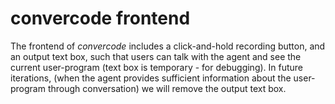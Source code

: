 # convercode frontend
The frontend of *convercode* includes a click-and-hold recording button, and an output text box, such that users can talk with the agent and see the current user-program (text box is temporary - for debugging). In future iterations, (when the agent provides sufficient information about the user-program through conversation) we will remove the output text box.
